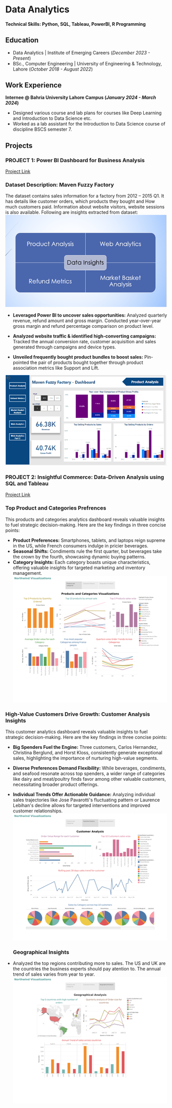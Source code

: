 # Data Analytics

#### Technical Skills: Python, SQL, Tableau, PowerBI, R Programming

## Education						       		
- Data Analytics | Institute of Emerging Careers (_December 2023 - Present_)
- BSc., Computer Engineering | University of Engineering & Technology, Lahore (_October 2018 - August 2022_)

## Work Experience
**Internee @ Bahria University Lahore Campus (_January 2024 - March 2024_)**
- Designed various course and lab plans for courses like Deep Learning and Introduction to Data Science etc.
- Worked as a lab assistant for the Introduction to Data Science course of discipline BSCS semester 7.

## Projects
### PROJECT 1: Power BI Dashboard for Business Analysis

[Project Link](https://app.powerbi.com/groups/me/reports/47e66ce9-3ec7-472f-9050-9d06057453cc/ReportSection?experience=power-bi)

### Dataset Description: Maven Fuzzy Factory

The dataset contains sales information for a factory from 2012 – 2015 Q1. It has details like customer orders, which products they bought and How much customers paid. Information about website visitors, website sessions is also available. Following are insights extracted from dataset:
 ![Data Insights](/analysis.PNG)
 
- **Leveraged Power BI to uncover sales opportunities:** Analyzed quarterly revenue, refund amount and gross margin. Conducted year-over-year gross margin and refund percentage comparison on product level. 
 
- **Analyzed website traffic & identified high-converting campaigns:**  Tracked the annual conversion rate, customer acquisition and sales generated through campaigns and device types.
    
- **Unveiled frequently bought product bundles to boost sales:** Pin-pointed the pair of products bought together through product association metrics like Support and Lift.
   
 ![Dashboard](/dashboard.PNG)
  
### PROJECT 2: Insightful Commerce: Data-Driven Analysis using SQL and Tableau

[Project Link](https://public.tableau.com/shared/QTWBW8GQ5?:display_count=n&:origin=viz_share_link)

### Top Product and Categories Prefrences
This products and categories analytics dashboard reveals valuable insights to fuel strategic decision-making. Here are the key findings in three concise points:

- **Product Preferences:** Smartphones, tablets, and laptops reign supreme in the US, while French consumers indulge in pricier beverages.
- **Seasonal Shifts:** Condiments rule the first quarter, but beverages take the crown by the fourth, showcasing dynamic buying patterns.
- **Category Insights:** Each category boasts unique characteristics, offering valuable insights for targeted marketing and inventory management.
   ![Products and Categories](/Products.png)
  
### High-Value Customers Drive Growth: Customer Analysis Insights
This customer analytics dashboard reveals valuable insights to fuel strategic decision-making. Here are the key findings in three concise points:

- **Big Spenders Fuel the Engine:** Three customers, Carlos Hernandez, Christina Berglund, and Horst Kloss, consistently generate exceptional sales, highlighting the importance of nurturing high-value segments.

- **Diverse Preferences Demand Flexibility:** While beverages, condiments, and seafood resonate across top spenders, a wider range of categories like dairy and meat/poultry finds favor among other valuable customers, necessitating broader product offerings.

- **Individual Trends Offer Actionable Guidance:** Analyzing individual sales trajectories like Jose Pavarotti's fluctuating pattern or Laurence Lebihan's decline allows for targeted interventions and improved customer relationships.
  ![Customer Insights](/Customer.png)
  
  ### Geographical Insights
- Analyzed the top regions contributing more to sales. The US and UK are the countries the business experts should pay atention to. The annual trend of sales varies from year to year. 
  ![Geographical Analysis](/Geographic.png)
